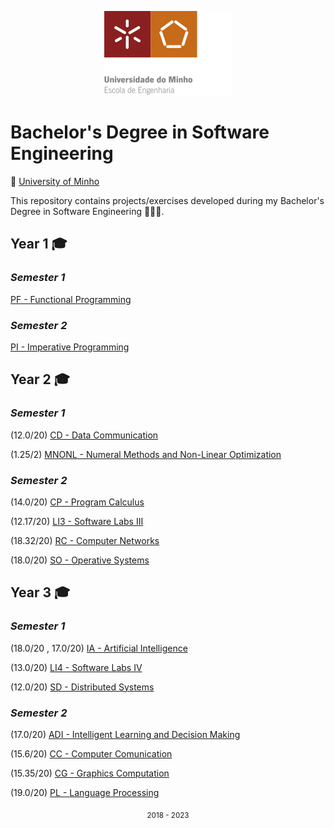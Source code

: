 
<p align="center">
  <img  src="/LEI/images/Logo.png">
</p>

# Bachelor's Degree in Software Engineering

📍 [University of Minho](https://www.uminho.pt/EN)

This repository contains projects/exercises developed during my Bachelor's Degree in Software Engineering 🧑🏻‍🎓.

## **Year 1** 🎓
  ### *Semester 1*
  [PF - Functional Programming](LEI/1%20Year/1%20Semester/PF)
  ### *Semester 2*
  [PI - Imperative Programming](LEI/1%20Year/2%20Semester/PI)
## **Year 2** 🎓
  ### *Semester 1*
  (12.0/20) [CD - Data Communication](LEI/2%20Year/1%20Semester/CD)
  
  (1.25/2) [MNONL - Numeral Methods and Non-Linear Optimization](LEI/2%20Year/1%20Semester/MNONL)
  ### *Semester 2*
  (14.0/20) [CP - Program Calculus](LEI/2%20Year/2%20Semester/CP)
  
  (12.17/20) [LI3 - Software Labs III](LEI/2%20Year/2%20Semester/LI3)
  
  (18.32/20) [RC - Computer Networks](LEI/2%20Year/2%20Semester/RC)
  
  (18.0/20) [SO - Operative Systems](LEI/2%20Year/2%20Semester/SO)  
## **Year 3** 🎓
  ### *Semester 1*
  (18.0/20 , 17.0/20) [IA - Artificial Intelligence](LEI/3%20Year/1%20Semester/IA)
  
  (13.0/20) [LI4 - Software Labs IV](LEI/3%20Year/1%20Semester/LI4)
  
  (12.0/20) [SD - Distributed Systems](LEI/3%20Year/1%20Semester/SD)
  
  ### *Semester 2*
  (17.0/20) [ADI - Intelligent Learning and Decision Making](LEI/3%20Year/2%20Semester/ADI) 
  
  (15.6/20) [CC - Computer Comunication](LEI/3%20Year/2%20Semester/CC)
  
  (15.35/20) [CG - Graphics Computation](LEI/3%20Year/2%20Semester/CG)   
  
  (19.0/20) [PL - Language Processing](LEI/3%20Year/2%20Semester/PL)   


<div align="center">
  <sub>2018 - 2023</sub>
</div>

